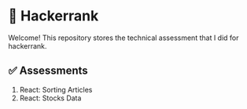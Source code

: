 🥇 Hackerrank
=============

Welcome! This repository stores the technical assessment that I did for hackerrank.

✅ Assessments
---------------

1. React: Sorting Articles
2. React: Stocks Data
